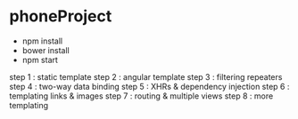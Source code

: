 # phoneProject
- npm install
- bower install
- npm start

step 1 : static template
step 2 : angular template
step 3 : filtering repeaters
step 4 : two-way data binding
step 5 : XHRs & dependency injection
step 6 : templating links & images
step 7 : routing & multiple views
step 8 : more templating
